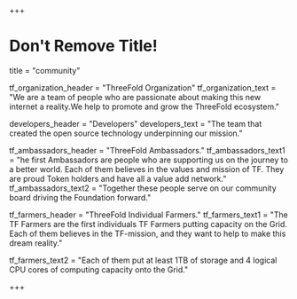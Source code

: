 +++
# Don't Remove Title!

title = "community"

tf_organization_header = "ThreeFold Organization"
tf_organization_text = "We are a team of people who are passionate about making this new internet a reality.We help to promote and grow the ThreeFold ecosystem."


developers_header = "Developers"
developers_text = "The team that created the open source technology underpinning our mission."

tf_ambassadors_header = "ThreeFold Ambassadors."
tf_ambassadors_text1 = "he first Ambassadors are people who are supporting us on the journey to a better world. Each of them believes in the values and mission of TF. They are proud Token holders and have all a value add network."
tf_ambassadors_text2 = "Together these people serve on our community board driving the Foundation forward."

tf_farmers_header = "ThreeFold Individual Farmers."
tf_farmers_text1 = "The TF Farmers are the first individuals TF Farmers putting capacity on the Grid. Each of them believes in the TF-mission, and they want to help to make this dream reality."

tf_farmers_text2 = "Each of them put at least 1TB of storage and 4 logical CPU cores of computing capacity onto the Grid."


+++
